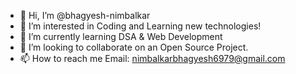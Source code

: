 - 👋 Hi, I’m @bhagyesh-nimbalkar
- 👀 I’m interested in Coding and Learning new technologies!
- 🌱 I’m currently learning DSA & Web Development
- 💞️ I’m looking to collaborate on an Open Source Project.
- 📫 How to reach me Email: nimbalkarbhagyesh6979@gmail.com 

<!---
bhagyesh-nimbalkar/bhagyesh-nimbalkar is a ✨ special ✨ repository because its `README.md` (this file) appears on your GitHub profile.
You can click the Preview link to take a look at your changes.
--->
